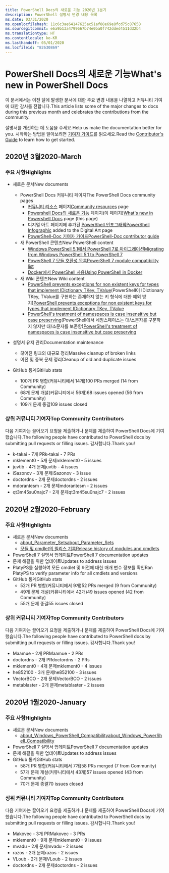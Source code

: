 ```yaml
---
title: PowerShell Docs의 새로운 기능 2020년 1분기
description: PowerShell 설명서 변경 내용 목록
ms.date: 03/31/2020
ms.openlocfilehash: 11c6c3ae64147625ac51af88e69e8fcd75c87658
ms.sourcegitcommit: e6a9b13a4799667b74e0ba0f742dded4511d32b4
ms.translationtype: HT
ms.contentlocale: ko-KR
ms.lasthandoff: 05/01/2020
ms.locfileid: "82630869"
---
```

# <a name="whats-new-in-powershell-docs"></a><span data-ttu-id="1d5c1-103">PowerShell Docs의 새로운 기능</span><span class="sxs-lookup"><span data-stu-id="1d5c1-103">What's new in PowerShell Docs</span></span>

<span data-ttu-id="1d5c1-104">이 문서에서는 이전 달에 발생한 문서에 대한 주요 변경 내용을 나열하고 커뮤니티 기여에 대한 감사를 전합니다.</span><span class="sxs-lookup"><span data-stu-id="1d5c1-104">This article lists some of the major changes to docs during this previous month and celebrates the contributions from the community.</span></span>

<span data-ttu-id="1d5c1-105">설명서를 개선하는 데 도움을 주세요.</span><span class="sxs-lookup"><span data-stu-id="1d5c1-105">Help us make the documentation better for you.</span></span> <span data-ttu-id="1d5c1-106">시작하는 방법을 알아보려면 [기여자 가이드][contrib]를 읽으세요.</span><span class="sxs-lookup"><span data-stu-id="1d5c1-106">Read the [Contributor's Guide][contrib] to learn how to get started.</span></span>

## <a name="2020-march"></a><span data-ttu-id="1d5c1-107">2020년 3월</span><span class="sxs-lookup"><span data-stu-id="1d5c1-107">2020-March</span></span>

### <a name="highlights"></a><span data-ttu-id="1d5c1-108">주요 사항</span><span class="sxs-lookup"><span data-stu-id="1d5c1-108">Highlights</span></span>

- <span data-ttu-id="1d5c1-109">새로운 문서</span><span class="sxs-lookup"><span data-stu-id="1d5c1-109">New documents</span></span>
  - <span data-ttu-id="1d5c1-110">PowerShell Docs 커뮤니티 페이지</span><span class="sxs-lookup"><span data-stu-id="1d5c1-110">The PowerShell Docs community pages</span></span>
    - <span data-ttu-id="1d5c1-111">[커뮤니티 리소스](/powershell/scripting/community/community-support) 페이지</span><span class="sxs-lookup"><span data-stu-id="1d5c1-111">[Community resources](/powershell/scripting/community/community-support) page</span></span>
    - <span data-ttu-id="1d5c1-112">[Powershell Docs의 새로운 기능](#2020-march) 페이지(이 페이지)</span><span class="sxs-lookup"><span data-stu-id="1d5c1-112">[What's new in Powershell Docs](#2020-march) page (this page)</span></span>
    - <span data-ttu-id="1d5c1-113">디지털 아트 페이지에 추가된 [PowerShell 인포그래픽](https://github.com/MicrosoftDocs/PowerShell-Docs/blob/staging/assets/PowerShell_7_Infographic.pdf)</span><span class="sxs-lookup"><span data-stu-id="1d5c1-113">[PowerShell Infographic](https://github.com/MicrosoftDocs/PowerShell-Docs/blob/staging/assets/PowerShell_7_Infographic.pdf) added to the Digital Art page</span></span>
    - [<span data-ttu-id="1d5c1-114">PowerShell-Doc 기여자 가이드</span><span class="sxs-lookup"><span data-stu-id="1d5c1-114">PowerShell-Doc contributor guide</span></span>](/powershell/scripting/community/contributing/overview?view=powershell-7)
  - <span data-ttu-id="1d5c1-115">새 PowerShell 콘텐츠</span><span class="sxs-lookup"><span data-stu-id="1d5c1-115">New PowerShell content</span></span>
    - [<span data-ttu-id="1d5c1-116">Windows PowerShell 5.1에서 PowerShell 7로 마이그레이션</span><span class="sxs-lookup"><span data-stu-id="1d5c1-116">Migrating from Windows PowerShell 5.1 to PowerShell 7</span></span>](/powershell/scripting/whats-new/migrating-from-windows-powershell-51-to-powershell-7)
    - [<span data-ttu-id="1d5c1-117">PowerShell 7 모듈 호환성 목록</span><span class="sxs-lookup"><span data-stu-id="1d5c1-117">PowerShell 7 module compatibility list</span></span>](/PowerShell/scripting/whats-new/module-compatibility)
    - [<span data-ttu-id="1d5c1-118">Docker에서 PowerShell 사용</span><span class="sxs-lookup"><span data-stu-id="1d5c1-118">Using PowerShell in Docker</span></span>](/powershell/scripting/install/powershell-in-docker)
  - <span data-ttu-id="1d5c1-119">새 Wiki 콘텐츠</span><span class="sxs-lookup"><span data-stu-id="1d5c1-119">New Wiki content</span></span>
    - <span data-ttu-id="1d5c1-120">[PowerShell prevents exceptions for non existent keys for types that implement IDictionary TKey, TValue](https://github.com/MicrosoftDocs/PowerShell-Docs/wiki/PowerShell-prevents-exceptions-for-non-existent-keys-for-types-that-implement-IDictionary-TKey,-TValue-)(PowerShell이 IDictionary TKey, TValue를 구현하는 존재하지 않는 키 형식에 대한 예외 방지)</span><span class="sxs-lookup"><span data-stu-id="1d5c1-120">[PowerShell prevents exceptions for non existent keys for types that implement IDictionary TKey, TValue](https://github.com/MicrosoftDocs/PowerShell-Docs/wiki/PowerShell-prevents-exceptions-for-non-existent-keys-for-types-that-implement-IDictionary-TKey,-TValue-)</span></span>
    - <span data-ttu-id="1d5c1-121">[PowerShell's treatment of namespaces is case insensitive but case preserving](https://github.com/MicrosoftDocs/PowerShell-Docs/wiki/PowerShell's-treatment-of-namespaces-is-case-insensitive-but-case-preserving)(PowerShell에서 네임스페이스는 대/소문자를 구분하지 않지만 대/소문자를 보존함)</span><span class="sxs-lookup"><span data-stu-id="1d5c1-121">[PowerShell's treatment of namespaces is case insensitive but case preserving](https://github.com/MicrosoftDocs/PowerShell-Docs/wiki/PowerShell's-treatment-of-namespaces-is-case-insensitive-but-case-preserving)</span></span>

- <span data-ttu-id="1d5c1-122">설명서 유지 관리</span><span class="sxs-lookup"><span data-stu-id="1d5c1-122">Documentation maintenance</span></span>
  - <span data-ttu-id="1d5c1-123">끊어진 링크의 대규모 정리</span><span class="sxs-lookup"><span data-stu-id="1d5c1-123">Massive cleanup of broken links</span></span>
  - <span data-ttu-id="1d5c1-124">이전 및 중복 문제 정리</span><span class="sxs-lookup"><span data-stu-id="1d5c1-124">Cleanup of old and duplicate issues</span></span>

- <span data-ttu-id="1d5c1-125">GitHub 통계</span><span class="sxs-lookup"><span data-stu-id="1d5c1-125">GitHub stats</span></span>
  - <span data-ttu-id="1d5c1-126">100개 PR 병합(커뮤니티에서 14개)</span><span class="sxs-lookup"><span data-stu-id="1d5c1-126">100 PRs merged (14 from Community)</span></span>
  - <span data-ttu-id="1d5c1-127">68개 문제 개설(커뮤니티에서 56개)</span><span class="sxs-lookup"><span data-stu-id="1d5c1-127">68 issues opened (56 from Community)</span></span>
  - <span data-ttu-id="1d5c1-128">109개 문제 종결</span><span class="sxs-lookup"><span data-stu-id="1d5c1-128">109 issues closed</span></span>

### <a name="top-community-contributors"></a><span data-ttu-id="1d5c1-129">상위 커뮤니티 기여자</span><span class="sxs-lookup"><span data-stu-id="1d5c1-129">Top Community Contributors</span></span>

<span data-ttu-id="1d5c1-130">다음 기여자는 끌어오기 요청을 제출하거나 문제를 제출하여 PowerShell Docs에 기여했습니다.</span><span class="sxs-lookup"><span data-stu-id="1d5c1-130">The following people have contributed to PowerShell docs by submitting pull requests or filling issues.</span></span> <span data-ttu-id="1d5c1-131">감사합니다.</span><span class="sxs-lookup"><span data-stu-id="1d5c1-131">Thank you!</span></span>

- <span data-ttu-id="1d5c1-132">k-takai - 7개 PR</span><span class="sxs-lookup"><span data-stu-id="1d5c1-132">k-takai - 7 PRs</span></span>
- <span data-ttu-id="1d5c1-133">mklement0 - 5개 문제</span><span class="sxs-lookup"><span data-stu-id="1d5c1-133">mklement0 - 5 issues</span></span>
- <span data-ttu-id="1d5c1-134">juvtib - 4개 문제</span><span class="sxs-lookup"><span data-stu-id="1d5c1-134">juvtib - 4 issues</span></span>
- <span data-ttu-id="1d5c1-135">iSazonov - 3개 문제</span><span class="sxs-lookup"><span data-stu-id="1d5c1-135">iSazonov - 3 issue</span></span>
- <span data-ttu-id="1d5c1-136">doctordns - 2개 문제</span><span class="sxs-lookup"><span data-stu-id="1d5c1-136">doctordns - 2 issues</span></span>
- <span data-ttu-id="1d5c1-137">mdorantesm - 2개 문제</span><span class="sxs-lookup"><span data-stu-id="1d5c1-137">mdorantesm - 2 issues</span></span>
- <span data-ttu-id="1d5c1-138">qt3m45su0najc7 - 2개 문제</span><span class="sxs-lookup"><span data-stu-id="1d5c1-138">qt3m45su0najc7 - 2 issues</span></span>

## <a name="2020-february"></a><span data-ttu-id="1d5c1-139">2020년 2월</span><span class="sxs-lookup"><span data-stu-id="1d5c1-139">2020-February</span></span>

### <a name="highlights"></a><span data-ttu-id="1d5c1-140">주요 사항</span><span class="sxs-lookup"><span data-stu-id="1d5c1-140">Highlights</span></span>

- <span data-ttu-id="1d5c1-141">새로운 문서</span><span class="sxs-lookup"><span data-stu-id="1d5c1-141">New documents</span></span>
  - [<span data-ttu-id="1d5c1-142">about_Parameter_Sets</span><span class="sxs-lookup"><span data-stu-id="1d5c1-142">about_Parameter_Sets</span></span>](/powershell/module/microsoft.powershell.core/about/about_parameter_sets)
  - [<span data-ttu-id="1d5c1-143">모듈 및 cmdlet의 릴리스 기록</span><span class="sxs-lookup"><span data-stu-id="1d5c1-143">Release history of modules and cmdlets</span></span>](/powershell/scripting/whats-new/cmdlet-versions)
- <span data-ttu-id="1d5c1-144">PowerShell 7 설명서 업데이트</span><span class="sxs-lookup"><span data-stu-id="1d5c1-144">PowerShell 7 documentation updates</span></span>
- <span data-ttu-id="1d5c1-145">문제 해결을 위한 업데이트</span><span class="sxs-lookup"><span data-stu-id="1d5c1-145">Updates to address issues</span></span>
- <span data-ttu-id="1d5c1-146">PlatyPS를 실행하여 모든 cmdlet 및 버전에 대한 매개 변수 정보를 확인</span><span class="sxs-lookup"><span data-stu-id="1d5c1-146">Ran PlatyPS to verify parameter info for all cmdlets and versions</span></span>
- <span data-ttu-id="1d5c1-147">GitHub 통계</span><span class="sxs-lookup"><span data-stu-id="1d5c1-147">GitHub stats</span></span>
  - <span data-ttu-id="1d5c1-148">52개 PR 병합(커뮤니티에서 9개)</span><span class="sxs-lookup"><span data-stu-id="1d5c1-148">52 PRs merged (9 from Community)</span></span>
  - <span data-ttu-id="1d5c1-149">49개 문제 개설(커뮤니티에서 42개)</span><span class="sxs-lookup"><span data-stu-id="1d5c1-149">49 issues opened (42 from Community)</span></span>
  - <span data-ttu-id="1d5c1-150">55개 문제 종결</span><span class="sxs-lookup"><span data-stu-id="1d5c1-150">55 issues closed</span></span>

### <a name="top-community-contributors"></a><span data-ttu-id="1d5c1-151">상위 커뮤니티 기여자</span><span class="sxs-lookup"><span data-stu-id="1d5c1-151">Top Community Contributors</span></span>

<span data-ttu-id="1d5c1-152">다음 기여자는 끌어오기 요청을 제출하거나 문제를 제출하여 PowerShell Docs에 기여했습니다.</span><span class="sxs-lookup"><span data-stu-id="1d5c1-152">The following people have contributed to PowerShell docs by submitting pull requests or filling issues.</span></span> <span data-ttu-id="1d5c1-153">감사합니다.</span><span class="sxs-lookup"><span data-stu-id="1d5c1-153">Thank you!</span></span>

- <span data-ttu-id="1d5c1-154">Maamue - 2개 PR</span><span class="sxs-lookup"><span data-stu-id="1d5c1-154">Maamue - 2 PRs</span></span>
- <span data-ttu-id="1d5c1-155">doctordns - 2개 PR</span><span class="sxs-lookup"><span data-stu-id="1d5c1-155">doctordns - 2 PRs</span></span>
- <span data-ttu-id="1d5c1-156">mklement0 - 4개 문제</span><span class="sxs-lookup"><span data-stu-id="1d5c1-156">mklement0 - 4 issues</span></span>
- <span data-ttu-id="1d5c1-157">he852100 - 3개 문제</span><span class="sxs-lookup"><span data-stu-id="1d5c1-157">he852100 - 3 issues</span></span>
- <span data-ttu-id="1d5c1-158">VectorBCO - 2개 문제</span><span class="sxs-lookup"><span data-stu-id="1d5c1-158">VectorBCO - 2 issues</span></span>
- <span data-ttu-id="1d5c1-159">metablaster - 2개 문제</span><span class="sxs-lookup"><span data-stu-id="1d5c1-159">metablaster - 2 issues</span></span>

## <a name="2020-january"></a><span data-ttu-id="1d5c1-160">2020년 1월</span><span class="sxs-lookup"><span data-stu-id="1d5c1-160">2020-January</span></span>

### <a name="highlights"></a><span data-ttu-id="1d5c1-161">주요 사항</span><span class="sxs-lookup"><span data-stu-id="1d5c1-161">Highlights</span></span>

- <span data-ttu-id="1d5c1-162">새로운 문서</span><span class="sxs-lookup"><span data-stu-id="1d5c1-162">New documents</span></span>
  - [<span data-ttu-id="1d5c1-163">about_Windows_PowerShell_Compatibility</span><span class="sxs-lookup"><span data-stu-id="1d5c1-163">about_Windows_PowerShell_Compatibility</span></span>](/powershell/module/microsoft.powershell.core/about/about_Windows_PowerShell_Compatibility)
- <span data-ttu-id="1d5c1-164">PowerShell 7 설명서 업데이트</span><span class="sxs-lookup"><span data-stu-id="1d5c1-164">PowerShell 7 documentation updates</span></span>
- <span data-ttu-id="1d5c1-165">문제 해결을 위한 업데이트</span><span class="sxs-lookup"><span data-stu-id="1d5c1-165">Updates to address issues</span></span>
- <span data-ttu-id="1d5c1-166">GitHub 통계</span><span class="sxs-lookup"><span data-stu-id="1d5c1-166">GitHub stats</span></span>
  - <span data-ttu-id="1d5c1-167">58개 PR 병합(커뮤니티에서 7개)</span><span class="sxs-lookup"><span data-stu-id="1d5c1-167">58 PRs merged (7 from Community)</span></span>
  - <span data-ttu-id="1d5c1-168">57개 문제 개설(커뮤니티에서 43개)</span><span class="sxs-lookup"><span data-stu-id="1d5c1-168">57 issues opened (43 from Community)</span></span>
  - <span data-ttu-id="1d5c1-169">70개 문제 종결</span><span class="sxs-lookup"><span data-stu-id="1d5c1-169">70 issues closed</span></span>

### <a name="top-community-contributors"></a><span data-ttu-id="1d5c1-170">상위 커뮤니티 기여자</span><span class="sxs-lookup"><span data-stu-id="1d5c1-170">Top Community Contributors</span></span>

<span data-ttu-id="1d5c1-171">다음 기여자는 끌어오기 요청을 제출하거나 문제를 제출하여 PowerShell Docs에 기여했습니다.</span><span class="sxs-lookup"><span data-stu-id="1d5c1-171">The following people have contributed to PowerShell docs by submitting pull requests or filling issues.</span></span> <span data-ttu-id="1d5c1-172">감사합니다.</span><span class="sxs-lookup"><span data-stu-id="1d5c1-172">Thank you!</span></span>

- <span data-ttu-id="1d5c1-173">Makovec - 3개 PR</span><span class="sxs-lookup"><span data-stu-id="1d5c1-173">Makovec - 3 PRs</span></span>
- <span data-ttu-id="1d5c1-174">mklement0 - 9개 문제</span><span class="sxs-lookup"><span data-stu-id="1d5c1-174">mklement0 - 9 issues</span></span>
- <span data-ttu-id="1d5c1-175">mvadu - 2개 문제</span><span class="sxs-lookup"><span data-stu-id="1d5c1-175">mvadu - 2 issues</span></span>
- <span data-ttu-id="1d5c1-176">razos - 2개 문제</span><span class="sxs-lookup"><span data-stu-id="1d5c1-176">razos - 2 issues</span></span>
- <span data-ttu-id="1d5c1-177">VLoub - 2개 문제</span><span class="sxs-lookup"><span data-stu-id="1d5c1-177">VLoub - 2 issues</span></span>
- <span data-ttu-id="1d5c1-178">doctordns - 2개 문제</span><span class="sxs-lookup"><span data-stu-id="1d5c1-178">doctordns - 2 issues</span></span>

<!-- Link references -->
[contrib]: contributing/overview.md